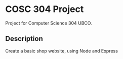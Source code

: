 # COSC 304 Project

Project for Computer Science 304 UBCO.

## Description

Create a basic shop website, using Node and Express
